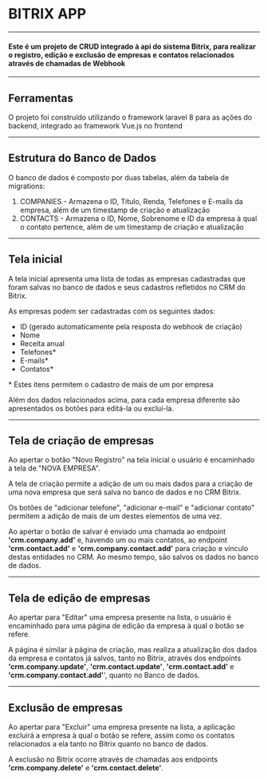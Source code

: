 # BITRIX APP
***

#### Este é um projeto de CRUD integrado à api do sistema Bitrix, para realizar o registro, edição e exclusão de empresas e contatos relacionados através de chamadas de Webhook
***
## Ferramentas

O projeto foi construído utilizando o framework laravel 8 para as ações do backend, integrado ao framework Vue.js no frontend
  
***
## Estrutura do Banco de Dados

O banco de dados é composto por duas tabelas, além da tabela de migrations:

1. COMPANIES - Armazena o ID, Título, Renda, Telefones e E-mails da empresa, além de um timestamp de criação e atualização
2. CONTACTS - Armazena o ID, Nome, Sobrenome e ID da empresa à qual o contato pertence, além de um timestamp de criação e atualização

***
## Tela inicial
  
 A tela inicial apresenta uma lista de todas as empresas cadastradas que foram salvas no banco de dados e seus cadastros refletidos no CRM do Bitrix.  

As empresas podem ser cadastradas com os seguintes dados: 
- ID (gerado automaticamente pela resposta do webhook de criação)
- Nome
- Receita anual
- Telefones*
- E-mails*
- Contatos*

\* Estes itens permitem o cadastro de mais de um por empresa

Além dos dados relacionados acima, para cada empresa diferente são apresentados os botões para editá-la ou exclui-la.
***
## Tela de criação de empresas

Ao apertar o botão "Novo Registro" na tela inicial o usuário é encaminhado à tela de "NOVA EMPRESA".

A tela de criação permite a adição de um ou mais dados para a criação de uma nova empresa que será salva no banco de dados e no CRM Bitrix.

Os botões de "adicionar telefone", "adicionar e-mail" e "adicionar contato" permitem a adição de mais de um destes elementos de uma vez.

Ao apertar o botão de salvar é enviado uma chamada ao endpoint **'crm.company.add'** e, havendo um ou mais contatos, ao endpoint **'crm.contact.add'** e **'crm.company.contact.add'** para criação e vínculo destas entidades no CRM. Ao mesmo tempo, são salvos os dados no banco de dados.

***
## Tela de edição de empresas

Ao apertar para "Editar" uma empresa presente na lista, o usuário é encaminhado para uma página de edição da empresa à qual o botão se refere.

A página é similar à página de criação, mas realiza a atualização dos dados da empresa e contatos já salvos, tanto no Bitrix, através dos endpoints **'crm.company.update'**, **'crm.contact.update'**, **'crm.contact.add'** e **'crm.company.contact.add'**', quanto no Banco de dados.
***
## Exclusão de empresas

Ao apertar para "Excluir" uma empresa presente na lista, a aplicação excluirá a empresa à qual o botão se refere, assim como os contatos relacionados a ela tanto no Bitrix quanto no banco de dados.

A exclusão no Bitrix ocorre através de chamadas aos endpoints **'crm.company.delete'** e **'crm.contact.delete'**.